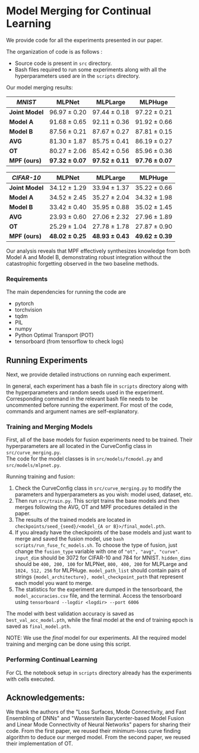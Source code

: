 #  Model Merging for Continual Learning

We provide code for all the experiments presented in our paper.

The organization of code is as follows :
* Source code is present in `src` directory.
* Bash files required to run some experiments along with all the hyperparameters used are in the `scripts` directory.

Our model merging results:


|  ***MNIST***       | **MLPNet**           | **MLPLarge**         | **MLPHuge**          |
|----------------|-----------------------|-----------------------|-----------------------|
| **Joint Model**    | $96.97 \pm 0.20$      | $97.44 \pm 0.18$      | $97.22 \pm 0.21$      |
| **Model A**    | $91.68 \pm 0.65$      | $92.11 \pm 0.36$      | $91.92 \pm 0.66$      |
| **Model B**    | $87.56 \pm 0.21$      | $87.67 \pm 0.27$      | $87.81 \pm 0.15$      |
| **AVG**        | $81.30 \pm 1.87$      | $85.75 \pm 0.41$      | $86.19 \pm 0.27$       |
| **OT**         | $80.27 \pm 2.06$      | $85.42 \pm 0.56$      | $85.96 \pm 0.36$       |
| **MPF (ours)** | **$97.32 \pm 0.07$**  | **$97.52 \pm 0.11$**  | **$97.76 \pm 0.07$**  |


| ***CIFAR-10***     | **MLPNet**            | **MLPLarge**         | **MLPHuge**          |
|----------------|-----------------------|-----------------------|-----------------------|
| **Joint Model**    | $34.12 \pm 1.29$            | $33.94 \pm 1.37$               | $35.22 \pm 0.66$ |
| **Model A**    | $34.52 \pm 2.45$      | $35.27 \pm 2.04$      | $34.32 \pm 1.98$      |
| **Model B**    | $33.42 \pm 0.40$      | $35.95 \pm 0.88$      | $35.02 \pm 1.45$      |
| **AVG**        | $23.93 \pm 0.60$      | $27.06 \pm 2.32$      | $27.96 \pm 1.89$      |
| **OT**         | $25.29 \pm 1.04$      | $27.78 \pm 1.78$      | $27.87 \pm 0.90$      |
| **MPF (ours)** | **$48.02 \pm 0.25$**  | **$48.93 \pm 0.43$**  | **$49.62 \pm 0.39$**  |

Our analysis reveals that MPF effectively synthesizes knowledge from both Model A and Model B, demonstrating robust integration without the catastrophic forgetting observed in the two baseline methods.

### Requirements

The main dependencies for running the code are
* pytorch
* torchvision
* tqdm
* PIL
* numpy
* Python Optimal Transport (POT)
* tensorboard (from tensorflow to check logs)


## Running Experiments

Next, we provide detailed instructions on running each experiment.

In general, each experiment has a bash file in `scripts` directory along 
with the hyperparameters and random seeds used in the experiment. 
Corresponding command in the relevant bash file needs to be uncommented before running the experiment.
For most of the code, commands and argument names are self-explanatory.

### Training and Merging Models

First, all of the base models for fusion experiments need to be trained.
Their hyperparameters are all located in the CurveConfig class in `src/curve_merging.py`.  
The code for the model classes is in `src/models/fcmodel.py` and `src/models/mlpnet.py`.

Running training and fusion:
1. Check the CurveConfig class in `src/curve_merging.py` to modify the parameters and hyperparameters as you wish: model used, dataset, etc.  
2. Then run `src/train.py`. This script trains the base models and then merges following the AVG, OT and MPF procedures detailed in the paper.
3. The results of the trained models are located in `checkpoints/seed_{seed}/<model_{A or B}>/final_model.pth`.
4. If you already have the checkpoints of the base models and just want to merge and saved the fusion model, use `bash scripts/run_fuse_fc_models.sh`. 
To choose the type of fusion, just change the `fusion_type` variable with one of `"ot", "avg", "curve"`.
`input_dim` should be 3072 for CIFAR-10 and 784 for MNIST.
`hidden_dims` should be `400, 200, 100` for MLPNet, `800, 400, 200` for MLPLarge and `1024, 512, 256` for MLPHuge.
`model_path_list` should contain pairs of strings `{model_architecture}, model_checkpoint_path` that represent each model you want to merge. 
5. The statistics for the experiment are dumped in the tensorboard, the `model_accuracies.csv` file, and the terminal. 
Access the tensorboard using `tensorboard --logdir <logdir> --port 6006`

The model with best validation accuracy is saved as `best_val_acc_model.pth`, 
while the final model at the end of training epoch is saved as `final_model.pth`.

NOTE: We use the _final_ model for our experiments.
All the required model training and merging can be done using this script.

### Performing Continual Learning

For CL the notebook setup in `scripts` directory already has the experiments with cells executed. 

## Acknowledgements:

We thank the authors of the "Loss Surfaces, Mode Connectivity, and Fast Ensembling of DNNs" and "Wasserstein Barycenter-based Model Fusion and Linear Mode Connectivity of Neural Networks" papers for sharing their code. 
From the first paper, we reused their minimum-loss curve finding algorithm to deduce our merged model. From the second paper, we reused their implementation of OT.
